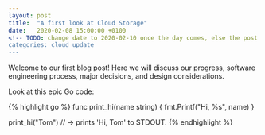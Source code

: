 ```yaml
---
layout: post
title:  "A first look at Cloud Storage"
date:   2020-02-08 15:00:00 +0100
<!-- TODO: change date to 2020-02-10 once the day comes, else the post doesn't show up if have future date. -->
categories: cloud update
---
```

Welcome to our first blog post! Here we will discuss our progress, software engineering process, major decisions, and design considerations.

Look at this epic Go code:

{% highlight go %}
func print_hi(name string) {
    fmt.Printf("Hi, %s", name)
}

print_hi("Tom") // -> prints 'Hi, Tom' to STDOUT.
{% endhighlight %}
